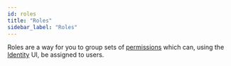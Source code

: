 ```yaml
---
id: roles
title: "Roles"
sidebar_label: "Roles"
---
```


Roles are a way for you to group sets of [permissions](/docs/components/concepts/access-control/permissions.md) which can,
using the [Identity](/self-managed/identity/what-is-identity.md) UI, be assigned to users. 